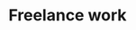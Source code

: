 ---
layout: category
category: freelance-work
title: Freelance work
description: Explore the world of freelance work and find out how to turn your skills into income.
permalink: /freelance-work/
---